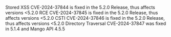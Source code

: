 Stored XSS CVE-2024-37844 is fixed in the 5.2.0 Release, thus affects versions <5.2.0
RCE CVE-2024-37845 is fixed in the 5.2.0 Release, thus affects versions <5.2.0
CSTI CVE-2024-37846 is fixed in the 5.2.0 Release, thus affects versions <5.2.0
Directory Traversal CVE-2024-37847 was fixed in 5.1.4 and Mango API 4.5.5
